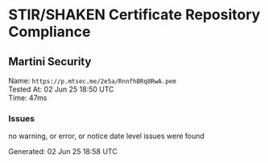 # STIR/SHAKEN Certificate Repository Compliance

## Martini Security

Name: `https://p.mtsec.me/2e5a/RnnfhBRq8RwA.pem`\
Tested At: 02 Jun 25 18:50 UTC\
Time: 47ms

### Issues

no warning, or error, or notice date level issues were found

Generated: 02 Jun 25 18:58 UTC